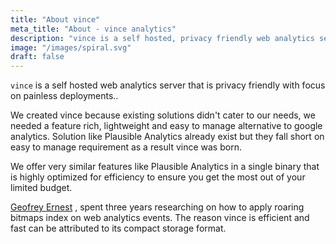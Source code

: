 ```yaml
---
title: "About vince"
meta_title: "About - vince analytics"
description: "vince is a self hosted, privacy friendly web analytics server."
image: "/images/spiral.svg"
draft: false
---
```


`vince` is a self hosted web analytics server that is privacy  friendly  with focus on painless deployments..

We created vince because existing solutions didn't cater to our needs, we needed a feature rich, lightweight and easy to manage alternative to google analytics. Solution like Plausible Analytics already exist but they fall short on easy to manage requirement as a result vince was born.

We offer very similar features like Plausible Analytics in  a single binary that is highly optimized for efficiency to ensure you get the most out of your limited budget.

[Geofrey Ernest](https://www.vinceanalytics.com/authors/geofrey-ernest/) , spent three years researching on how to apply roaring bitmaps index on web analytics events. The reason vince is efficient and fast can be attributed to its compact storage format.
